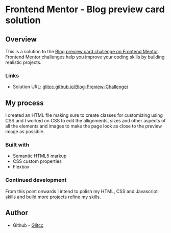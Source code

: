 # Frontend Mentor - Blog preview card solution

## Overview

This is a solution to the [Blog preview card challenge on Frontend Mentor](https://www.frontendmentor.io/learning-paths/getting-started-on-frontend-mentor-XJhRWRREZd/steps/67209c805832c087f2df6890/challenge/start). Frontend Mentor challenges help you improve your coding skills by building realistic projects.

### Links

- Solution URL: [glitcc.github.io/Blog-Preview-Challenge/](https://glitcc.github.io/Blog-Preview-Challenge/)

## My process

I created an HTML file making sure to create classes for customizing using CSS and I worked on CSS to edit the allignments, sizes and other aspects of all the elements and images to make the page look as close to the preview image as possible.

### Built with

- Semantic HTML5 markup
- CSS custom properties
- Flexbox

### Continued development

From this point onwards I intend to polish my HTML, CSS and Javascript skills and build more projects refine my skills.

## Author

- Github - [Glitcc](https://github.com/GLitcc)
